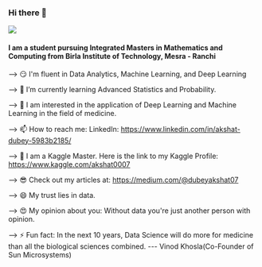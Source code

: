 ### Hi there 👋
<IMG src="https://media0.giphy.com/media/CVtNe84hhYF9u/giphy.gif?cid=ecf05e47qc0sotr7gpdlmv194xzskb0ct4ryut4pw63s37qy&rid=giphy.gif">


#### I am a student pursuing Integrated Masters in Mathematics and Computing from Birla Institute of Technology, Mesra - Ranchi



--> 😏 I'm fluent in Data Analytics, Machine Learning, and Deep Learning

--> 🌱 I’m currently learning Advanced Statistics and Probability.

--> 🧐 I am interested in the application of Deep Learning and Machine Learning in the field of medicine.

--> 📫 How to reach me: LinkedIn: https://www.linkedin.com/in/akshat-dubey-5983b2185/

--> 🤯 I am a Kaggle Master. Here is the link to my Kaggle Profile: https://www.kaggle.com/akshat0007

--> 😎 Check out my articles at: https://medium.com/@dubeyakshat07

--> 😄 My trust lies in data.

--> 😍 My opinion about you: Without data you're just another person with opinion.

--> ⚡ Fun fact: In the next 10 years, Data Science will do more for medicine than all the biological sciences combined. --- Vinod Khosla(Co-Founder of Sun Microsystems)




